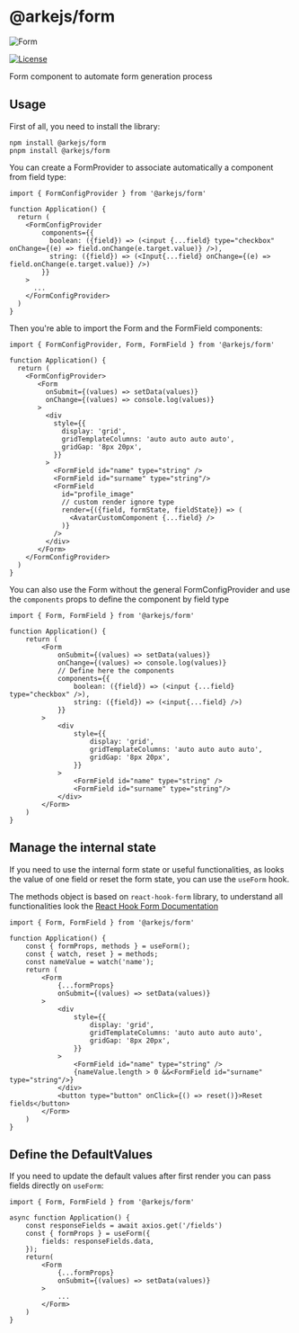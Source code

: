 # @arkejs/form

![Form](https://github.com/arkemishub/form/assets/81776297/58ae86d5-f84e-4877-ba8d-41b17b534748)

[![License](https://img.shields.io/badge/license-Apache2.0-blue.svg)](https://github.com/arkemishub/arke-monorepo/blob/master/LICENSE.txt)

Form component to automate form generation process

## Usage

First of all, you need to install the library:

```shell
npm install @arkejs/form
pnpm install @arkejs/form
```

You can create a FormProvider to associate automatically a component from field type:

```tsx
import { FormConfigProvider } from '@arkejs/form'

function Application() {
  return (
    <FormConfigProvider
        components={{
          boolean: ({field}) => (<input {...field} type="checkbox" onChange={(e) => field.onChange(e.target.value)} />),
          string: ({field}) => (<Input{...field} onChange={(e) => field.onChange(e.target.value)} />)
        }}
    >
      ...
    </FormConfigProvider>
  )
}
```

Then you're able to import the Form and the FormField components:

```tsx
import { FormConfigProvider, Form, FormField } from '@arkejs/form'

function Application() {
  return (
    <FormConfigProvider>
       <Form
         onSubmit={(values) => setData(values)}
         onChange={(values) => console.log(values)}
       >
         <div
           style={{
             display: 'grid',
             gridTemplateColumns: 'auto auto auto auto',
             gridGap: '8px 20px',
           }}
         >
           <FormField id="name" type="string" />
           <FormField id="surname" type="string"/>
           <FormField
             id="profile_image"
             // custom render ignore type 
             render={({field, formState, fieldState}) => (
               <AvatarCustomComponent {...field} />
             )}
           />
         </div>
       </Form>
    </FormConfigProvider>
  )
}
```

You can also use the Form without the general FormConfigProvider and use the `components` props to define the component
by field type

```tsx
import { Form, FormField } from '@arkejs/form'

function Application() {
    return (
        <Form
            onSubmit={(values) => setData(values)}
            onChange={(values) => console.log(values)}
            // Define here the components
            components={{
                boolean: ({field}) => (<input {...field} type="checkbox" />),
                string: ({field}) => (<input{...field} />)
            }}
        >
            <div
                style={{
                    display: 'grid',
                    gridTemplateColumns: 'auto auto auto auto',
                    gridGap: '8px 20px',
                }}
            >
                <FormField id="name" type="string" />
                <FormField id="surname" type="string"/>
            </div>
        </Form>
    )
}
```

## Manage the internal state

If you need to use the internal form state or useful functionalities, as looks the value of one field or reset the form
state, you can use the `useForm` hook.

The methods object is based on `react-hook-form` library, to understand all functionalities look the [React Hook Form Documentation](https://www.react-hook-form.com/)

```tsx
import { Form, FormField } from '@arkejs/form'

function Application() {
    const { formProps, methods } = useForm();
    const { watch, reset } = methods;
    const nameValue = watch('name');
    return (
        <Form
            {...formProps}
            onSubmit={(values) => setData(values)}
        >
            <div
                style={{
                    display: 'grid',
                    gridTemplateColumns: 'auto auto auto auto',
                    gridGap: '8px 20px',
                }}
            >
                <FormField id="name" type="string" />
                {nameValue.length > 0 &&<FormField id="surname" type="string"/>}
            </div>
            <button type="button" onClick={() => reset()}>Reset fields</button>
        </Form>
    )
}
```

## Define the DefaultValues

If you need to update the default values after first render you can pass fields directly on `useForm`:

```tsx
import { Form, FormField } from '@arkejs/form'

async function Application() {
    const responseFields = await axios.get('/fields')
    const { formProps } = useForm({
        fields: responseFields.data,
    });
    return(
        <Form
            {...formProps}
            onSubmit={(values) => setData(values)}
        >
            ...
        </Form>
    )
}
```
